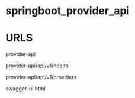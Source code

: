 # springboot_provider_api

# URLS
provider-api

provider-api/api/v1/health

provider-api/api/v1/providers

swagger-ui.html
